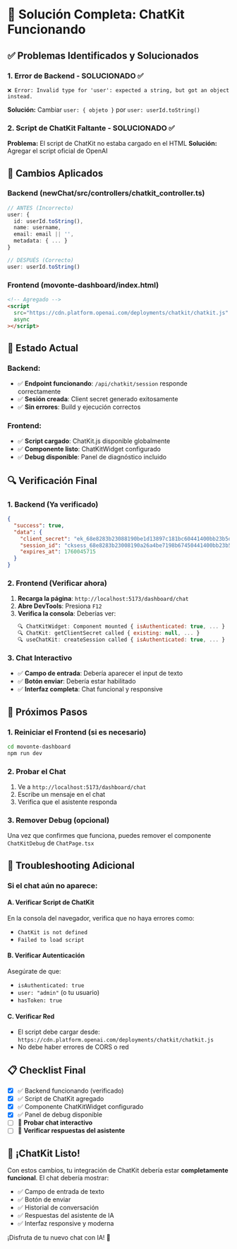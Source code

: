 # 🎉 Solución Completa: ChatKit Funcionando

## ✅ Problemas Identificados y Solucionados

### **1. Error de Backend - SOLUCIONADO ✅**
```
❌ Error: Invalid type for 'user': expected a string, but got an object instead.
```
**Solución:** Cambiar `user: { objeto }` por `user: userId.toString()`

### **2. Script de ChatKit Faltante - SOLUCIONADO ✅**
**Problema:** El script de ChatKit no estaba cargado en el HTML
**Solución:** Agregar el script oficial de OpenAI

## 🔧 Cambios Aplicados

### **Backend (newChat/src/controllers/chatkit_controller.ts)**
```typescript
// ANTES (Incorrecto)
user: {
  id: userId.toString(),
  name: username,
  email: email || '',
  metadata: { ... }
}

// DESPUÉS (Correcto)
user: userId.toString()
```

### **Frontend (movonte-dashboard/index.html)**
```html
<!-- Agregado -->
<script
  src="https://cdn.platform.openai.com/deployments/chatkit/chatkit.js"
  async
></script>
```

## 🚀 Estado Actual

### **Backend:**
- ✅ **Endpoint funcionando**: `/api/chatkit/session` responde correctamente
- ✅ **Sesión creada**: Client secret generado exitosamente
- ✅ **Sin errores**: Build y ejecución correctos

### **Frontend:**
- ✅ **Script cargado**: ChatKit.js disponible globalmente
- ✅ **Componente listo**: ChatKitWidget configurado
- ✅ **Debug disponible**: Panel de diagnóstico incluido

## 🔍 Verificación Final

### **1. Backend (Ya verificado)**
```json
{
  "success": true,
  "data": {
    "client_secret": "ek_68e8283b23088190be1d13897c181bc60441400bb23b5dae_00eyJleHBpcmVzX2F0IjogMTc2MDA0NTcxNX0=",
    "session_id": "cksess_68e8283b23008190a26a4be7198b67450441400bb23b5dae",
    "expires_at": 1760045715
  }
}
```

### **2. Frontend (Verificar ahora)**
1. **Recarga la página**: `http://localhost:5173/dashboard/chat`
2. **Abre DevTools**: Presiona `F12`
3. **Verifica la consola**: Deberías ver:
   ```javascript
   🔍 ChatKitWidget: Component mounted { isAuthenticated: true, ... }
   🔍 ChatKit: getClientSecret called { existing: null, ... }
   🔍 useChatKit: createSession called { isAuthenticated: true, ... }
   ```

### **3. Chat Interactivo**
- ✅ **Campo de entrada**: Debería aparecer el input de texto
- ✅ **Botón enviar**: Debería estar habilitado
- ✅ **Interfaz completa**: Chat funcional y responsive

## 🎯 Próximos Pasos

### **1. Reiniciar el Frontend (si es necesario)**
```bash
cd movonte-dashboard
npm run dev
```

### **2. Probar el Chat**
1. Ve a `http://localhost:5173/dashboard/chat`
2. Escribe un mensaje en el chat
3. Verifica que el asistente responda

### **3. Remover Debug (opcional)**
Una vez que confirmes que funciona, puedes remover el componente `ChatKitDebug` de `ChatPage.tsx`

## 🔧 Troubleshooting Adicional

### **Si el chat aún no aparece:**

#### **A. Verificar Script de ChatKit**
En la consola del navegador, verifica que no haya errores como:
- `ChatKit is not defined`
- `Failed to load script`

#### **B. Verificar Autenticación**
Asegúrate de que:
- `isAuthenticated: true`
- `user: "admin"` (o tu usuario)
- `hasToken: true`

#### **C. Verificar Red**
- El script debe cargar desde: `https://cdn.platform.openai.com/deployments/chatkit/chatkit.js`
- No debe haber errores de CORS o red

## 📋 Checklist Final

- [x] ✅ Backend funcionando (verificado)
- [x] ✅ Script de ChatKit agregado
- [x] ✅ Componente ChatKitWidget configurado
- [x] ✅ Panel de debug disponible
- [ ] 🔄 **Probar chat interactivo**
- [ ] 🔄 **Verificar respuestas del asistente**

## 🎉 ¡ChatKit Listo!

Con estos cambios, tu integración de ChatKit debería estar **completamente funcional**. El chat debería mostrar:

- ✅ Campo de entrada de texto
- ✅ Botón de enviar
- ✅ Historial de conversación
- ✅ Respuestas del asistente de IA
- ✅ Interfaz responsive y moderna

¡Disfruta de tu nuevo chat con IA! 🚀



